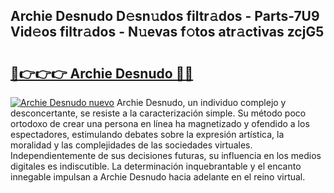 ## Archie Desnudo D𝚎sn𝚞dos filtr𝚊dos - Parts-7U9 Vid𝚎os filtr𝚊dos - N𝚞evas f𝚘tos atr𝚊ctivas zcjG5

# <h2><a href="http://mb3vzxb.tromn.icu/?c=Archie+Desnudo">🔗👉👉👉 Archie Desnudo 🔗🔗</a></h2>

[![Archie Desnudo nuevo](https://i.imgur.com/pEAQMta.gif)](http://mb3vzxb.tromn.icu/?c=Archie+Desnudo)
Archie Desnudo, un individuo complejo y desconcertante, se resiste a la caracterización simple. Su método poco ortodoxo de crear una persona en línea ha magnetizado y ofendido a los espectadores, estimulando debates sobre la expresión artística, la moralidad y las complejidades de las sociedades virtuales. Independientemente de sus decisiones futuras, su influencia en los medios digitales es indiscutible. La determinación inquebrantable y el encanto innegable impulsan a Archie Desnudo hacia adelante en el reino virtual.
